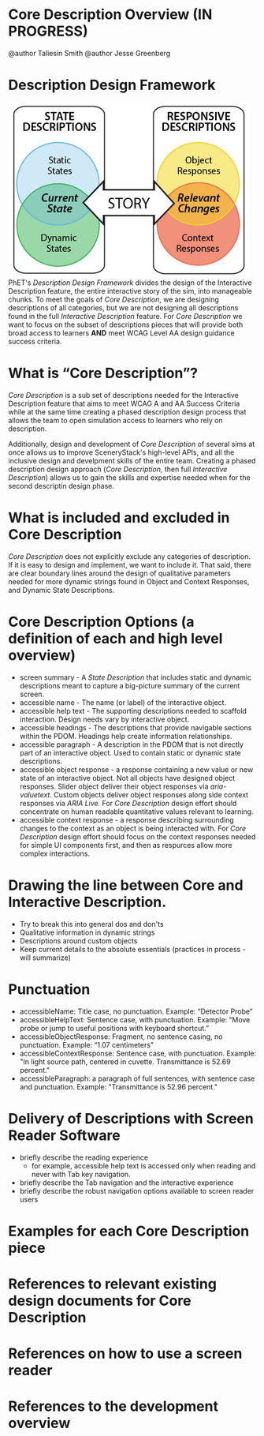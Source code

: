 # Core Description Overview (IN PROGRESS)

@author Taliesin Smith
@author Jesse Greenberg

# Description Design Framework
![alt text "PhET's Description Design Framework."](images/descriptionDesignFramework.png "Description Design Framework")
PhET's _Description Design Framework_ divides the design of the Interactive Description feature, the entire interactive story of the sim, into manageable chunks. To meet the goals of _Core Description_, we are designing descriptions of all categories, but we are not designing all descriptions found in the full _Interactive Description_ feature. For _Core Description_ we want to focus on the subset of descriptions pieces that will provide both broad access to learners **AND** meet WCAG Level AA design guidance success criteria.

# What is “Core Description”?
_Core Description_ is a sub set of descriptions needed for the Interactive Description feature that aims to meet WCAG A and AA Success Criteria while at the same time creating a phased description design process that allows the team to open simulation access to learners who rely on description. 

Additionally, design and development of _Core Description_ of several sims at once allows us to improve SceneryStack's high-level APIs, and all the inclusive design and develpment skills of the entire team. Creating a phased description design approach (_Core Description,_ then full _Interactive Description_) allows us to gain the skills and expertise needed when for the second descriptin design phase. 

# What is included and excluded in Core Description
_Core Description_ does not explicitly exclude any categories of description. If it is easy to design and implement, we want to include it. That said, there are clear boundary lines around the design of qualitative parameters needed for more dynamic strings found in Object and Context Responses, and Dynamic State Descriptions.

# Core Description Options (a definition of each and high level overview)
  - screen summary - A _State Description_ that includes static and dynamic descriptions meant to capture a big-picture summary of the current screen. 
  - accessible name - The name (or label) of the interactive object.
  - accessible help text - The supporting descriptions needed to scaffold interaction. Design needs vary by interactive object.
  - accessible headings - The descriptions that provide navigable sections within the PDOM. Headings help create information relationships. 
  - accessible paragraph - A description in the PDOM that is not directly part of an interactive object. Used to contain static or dynamic state descriptions. 
  - accessible object response - a response containing a new value or new state of an interactive object. Not all objects have designed object responses. Slider object deliver their object responses via _aria-valuetext._ Custom objects deliver object responses along side context responses via _ARIA Live._ For _Core Description_ design effort should concentrate on human readable quantitative values relevant to learning. 
  - accessible context response - a response describing surrounding changes to the context as an object is being interacted with. For _Core Description_ design effort should focus on the context responses needed for simple UI components first, and then as respurces allow more complex interactions.

# Drawing the line between Core and Interactive Description.
 - Try to break this into general dos and don'ts
 - Qualitative information in dynamic strings
 - Descriptions around custom objects
 - Keep current details to the absolute essentials (practices in process - will summarize)

# Punctuation
- accessibleName: Title case, no punctuation. Example: “Detector Probe”
- accessibleHelpText: Sentence case, with punctuation. Example: “Move probe or jump to useful positions with keyboard shortcut.”
- accessibleObjectResponse: Fragment, no sentence casing, no punctuation. Example: “1.07 centimeters”
- accessibleContextResponse: Sentence case, with punctuation. Example: "In light source path, centered in cuvette. Transmittance is 52.69 percent."
- accessibleParagraph: a paragraph of full sentences, with sentence case and punctuation. Example: "Transmittance is 52.96 percent."

# Delivery of Descriptions with Screen Reader Software
- briefly describe the reading experience
   - for example, accessible help text is accessed only when reading and never with Tab key navigation.
- briefly describe the Tab navigation and the interactive experience
- briefly describe the robust navigation options available to screen reader users 

# Examples for each Core Description piece

# References to relevant existing design documents for Core Description

# References on how to use a screen reader

# References to the development overview
